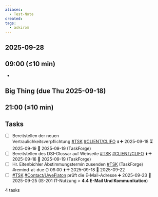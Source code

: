 ```yaml
---
aliases:
  - Test-Note
created:
tags:
  - askirom
---
```

## 2025-09-28
## 09:00 (≤10 min)
- 

## Big Thing (due Thu 2025-09-18)



## 21:00 (≤10 min)



## Tasks
- [ ] Bereitstellen der neuen Vertraulichkeitsverpflichtung [#TSK](app://obsidian.md/index.html#TSK) [#CLIENT/CLIFO](app://obsidian.md/index.html#CLIENT/CLIFO) ⏫ ➕ 2025-09-18 ⏳ 2025-09-19 📅 2025-09-19 (TaskForge)[](app://obsidian.md/index.html# "Edit task")
- [ ] Bereitstellen des DSI-Glossar auf Webseite [#TSK](app://obsidian.md/index.html#TSK) [#CLIENT/CLIFO](app://obsidian.md/index.html#CLIENT/CLIFO) ⏫ ➕ 2025-09-18 📅 2025-09-19 (TaskForge)[](app://obsidian.md/index.html# "Edit task")
- [ ] Hr. Eitenbichler Abstimmungstermin zusenden [#TSK](app://obsidian.md/index.html#TSK) (TaskForge)[](app://obsidian.md/index.html# "Edit task") #remind-at-due ⏰ 09:00 ⏫ ➕ 2025-09-18 📅 2025-09-22
- [ ] [#TSK](app://obsidian.md/index.html#TSK) [#Contact/UweFlaton](app://obsidian.md/index.html#Contact/UweFlaton) prüft die E-Mail-Adresse ➕ 2025-09-23 📅 2025-09-25 (IS-201 IT-Nutzung > **4.4 E-Mail Und Kommunikation**)[](app://obsidian.md/index.html# "Edit task")

4 tasks